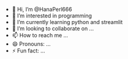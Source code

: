 - 👋 Hi, I’m @HanaPerl666
- 👀 I’m interested in programming 
- 🌱 I’m currently learning python and streamlit
- 💞️ I’m looking to collaborate on ...
- 📫 How to reach me ...
- 😄 Pronouns: ...
- ⚡ Fun fact: ...

<!---
HanaPerl666/HanaPerl666 is a ✨ special ✨ repository because its `README.md` (this file) appears on your GitHub profile.
You can click the Preview link to take a look at your changes.
--->
